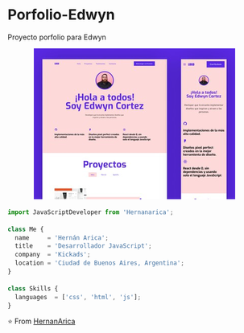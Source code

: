 # Porfolio-Edwyn
Proyecto porfolio para Edwyn

<p align="center">
  <img src="https://github.com/Hernanarica/Porfolio-Edwyn/blob/main/Thumbnail-portafolio_edwyn.jpg" />
</p>

```js
import JavaScriptDeveloper from 'Hernanarica';

class Me {
  name     = 'Hernán Arica';
  title    = 'Desarrollador JavaScript';
  company  = 'Kickads';
  location = 'Ciudad de Buenos Aires, Argentina';
}

class Skills {
  languages  = ['css', 'html', 'js'];
}
```

⭐️ From [HernanArica](https://github.com/Hernanarica)
